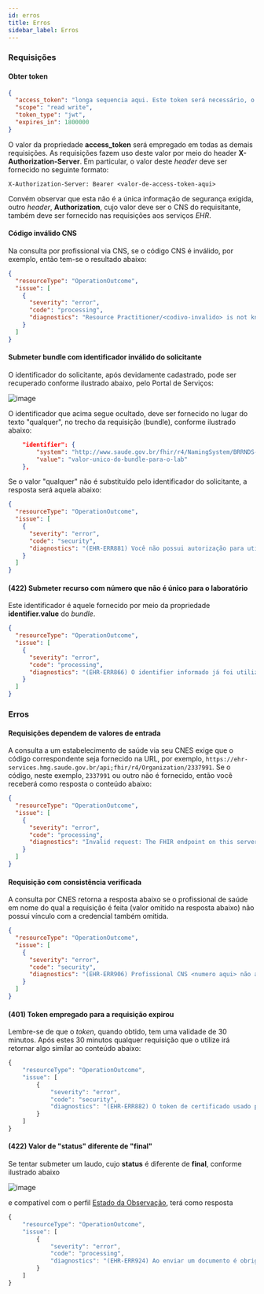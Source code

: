 ```yaml
---
id: erros
title: Erros
sidebar_label: Erros
---
```


### Requisições

#### Obter token

```json
{
  "access_token": "longa sequencia aqui. Este token será necessário, o valor deste campo, em todas as demais requisições. Ele será fornecido por meio do header X-Authorization-Server, conforme detalhado abaixo.",
  "scope": "read write",
  "token_type": "jwt",
  "expires_in": 1800000
}
```

O valor da propriedade **access_token** será empregado em todas as demais requisições. As requisições fazem uso deste valor por
meio do header **X-Authorization-Server**. Em particular, o valor deste _header_ deve ser fornecido no seguinte formato:

```
X-Authorization-Server: Bearer <valor-de-access-token-aqui>
```

Convém observar que esta não é a única informação de segurança exigida, outro _header_, **Authorization**, cujo valor deve ser o CNS do requisitante, também deve ser fornecido nas requisições aos serviços _EHR_.

#### Código inválido CNS

Na consulta por profissional via CNS, se o código CNS é inválido, por exemplo, então tem-se o resultado abaixo:

```json
{
  "resourceType": "OperationOutcome",
  "issue": [
    {
      "severity": "error",
      "code": "processing",
      "diagnostics": "Resource Practitioner/<codivo-invalido> is not known"
    }
  ]
}
```

#### Submeter bundle com identificador inválido do solicitante

O identificador do solicitante, após devidamente cadastrado, pode ser recuperado conforme ilustrado abaixo, pelo Portal de Serviços:

![image](https://user-images.githubusercontent.com/1735792/90821002-9eb30f80-e308-11ea-8636-58645a1fa3c2.png)

O identificador que acima segue ocultado, deve ser fornecido no lugar do texto "qualquer", no trecho da requisição (bundle),
conforme ilustrado abaixo:

```json
    "identifier": {
        "system": "http://www.saude.gov.br/fhir/r4/NamingSystem/BRRNDS-qualquer",
        "value": "valor-unico-do-bundle-para-o-lab"
    },
```

Se o valor "qualquer" não é substituído pelo identificador do solicitante, a resposta será aquela abaixo:

```json
{
  "resourceType": "OperationOutcome",
  "issue": [
    {
      "severity": "error",
      "code": "security",
      "diagnostics": "(EHR-ERR881) Você não possui autorização para utilizar esse sistema de origem: http://www.saude.gov.br/fhir/r4/NamingSystem/BRRNDS-qualquer"
    }
  ]
}
```

#### (422) Submeter recurso com número que não é único para o laboratório

Este identificador é aquele fornecido por meio da propriedade **identifier.value** do _bundle_.

```json
{
  "resourceType": "OperationOutcome",
  "issue": [
    {
      "severity": "error",
      "code": "processing",
      "diagnostics": "(EHR-ERR866) O identifier informado já foi utilizado para cadastrar outro documento e não pode ser repetido."
    }
  ]
}
```

### Erros

#### Requisições dependem de valores de entrada

A consulta a um estabelecimento de saúde via seu CNES exige que o código correspondente seja fornecido na URL, por exemplo,
`https://ehr-services.hmg.saude.gov.br/api;fhir/r4/Organization/2337991`. Se o código, neste exemplo, `2337991` ou outro não
é fornecido, então você receberá como resposta o conteúdo abaixo:

```json
{
  "resourceType": "OperationOutcome",
  "issue": [
    {
      "severity": "error",
      "code": "processing",
      "diagnostics": "Invalid request: The FHIR endpoint on this server does not know how to handle GET operation[Organization/] with parameters [[]]"
    }
  ]
}
```

#### Requisição com consistência verificada

A consulta por CNES retorna a resposta abaixo se o profissional de saúde em nome do qual a
requisição é feita (valor omitido na resposta abaixo) não possui vínculo com a credencial também omitida.

```json
{
  "resourceType": "OperationOutcome",
  "issue": [
    {
      "severity": "error",
      "code": "security",
      "diagnostics": "(EHR-ERR906) Profissional CNS <numero aqui> não autorizado, pois não possui vínculo CBO autorizado em nenhum dos estabelecimentos autorizados para a credencial <numero aqui>."
    }
  ]
}
```

#### (401) Token empregado para a requisição expirou

Lembre-se de que o _token_, quando obtido, tem uma validade de 30 minutos. Após estes 30 minutos
qualquer requisição que o utilize irá retornar algo similar ao conteúdo abaixo:

```js
{
    "resourceType": "OperationOutcome",
    "issue": [
        {
            "severity": "error",
            "code": "security",
            "diagnostics": "(EHR-ERR882) O token de certificado usado para autorizar o acesso não é válido. JWT expired at 2020-08-19T23:54:28Z. Current time: 2020-08-20T11:00:27Z, a difference of 39959356 milliseconds.  Allowed clock skew: 0 milliseconds."
        }
    ]
}
```

#### (422) Valor de "status" diferente de "final"

Se tentar submeter um laudo, cujo **status** é diferente de **final**, conforme ilustrado abaixo

![image](https://user-images.githubusercontent.com/1735792/91478272-f5bf6400-e875-11ea-98ab-ac7961384967.png)

e compatível com o perfil [Estado da Observação](https://simplifier.net/redenacionaldedadosemsaude/brestadoobservacao-1.0), terá como resposta

```js
{
    "resourceType": "OperationOutcome",
    "issue": [
        {
            "severity": "error",
            "code": "processing",
            "diagnostics": "(EHR-ERR924) Ao enviar um documento é obrigatório utilizar o status: final"
        }
    ]
}
```
